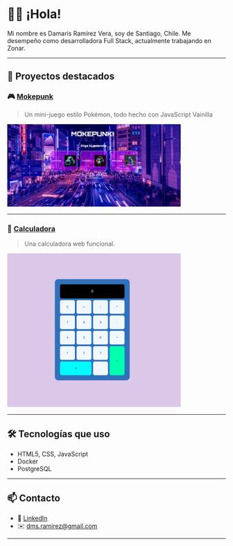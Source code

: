 # 👩‍💻 ¡Hola!

Mi nombre es Damaris Ramírez Vera, soy de Santiago, Chile. Me desempeño como desarrolladora Full Stack, actualmente trabajando en Zonar.

---

## 🚀 Proyectos destacados

### 🎮 [Mokepunk](https://damarisramirez.github.io/mokepunk/)
> Un mini-juego estilo Pokémon, todo hecho con JavaScript Vainilla

<img src="https://github.com/DamarisRamirez/mokepunk/raw/main/capturaMokepon.png" width="400" alt="Captura de Mokepunk"/>

---

### 🧮 [Calculadora](https://damarisramirez.github.io/calculadora/)
> Una calculadora web funcional.

<img src="https://github.com/DamarisRamirez/calculadora/raw/main/calculadora.png" width="400" alt="Captura de Calculadora"/>

---

## 🛠 Tecnologías que uso

- HTML5, CSS, JavaScript
- Docker
- PostgreSQL


---

## 📫 Contacto

- 💼 [LinkedIn](https://www.linkedin.com/in/damaris-ramirez-vera/)
- ✉️ dms.ramirez@gmail.com

---
